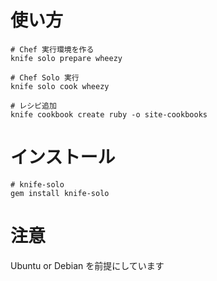 # 使い方

    # Chef 実行環境を作る
    knife solo prepare wheezy
    
    # Chef Solo 実行
    knife solo cook wheezy
    
    # レシピ追加
    knife cookbook create ruby -o site-cookbooks

# インストール

    # knife-solo
    gem install knife-solo


# 注意

Ubuntu or Debian を前提にしています

